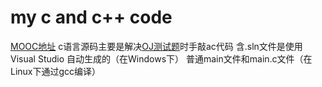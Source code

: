 #  my c and c++ code
[MOOC地址](https://kaoyan.icourse163.org/course/terms/1465440493.htm?share=1&shareId=1424456316&courseId=1464522184)
c语言源码主要是解决[OJ测试题](oj.lgwenda.com)时手敲ac代码
含.sln文件是使用Visual Studio 自动生成的（在Windows下）
普通main文件和main.c文件（在Linux下通过gcc编译）
